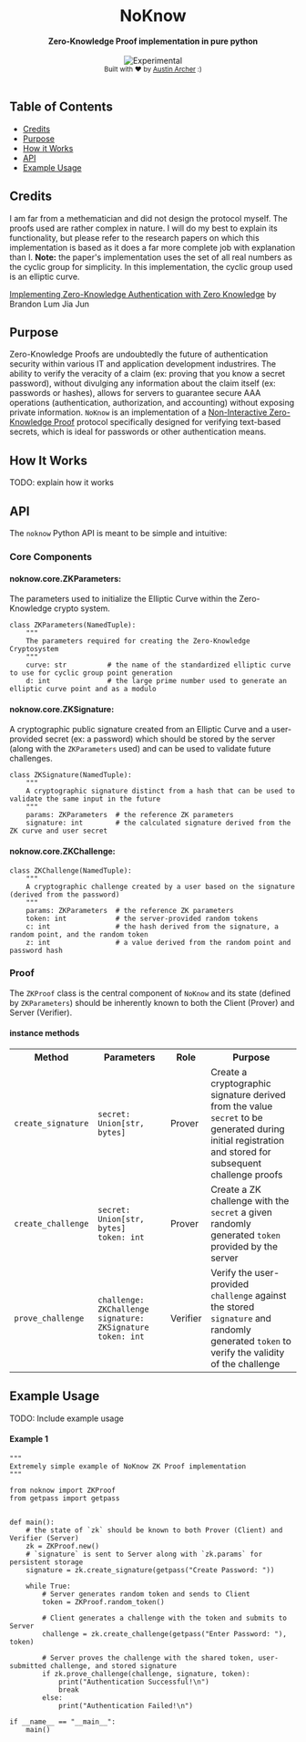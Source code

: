 <h1 align="center">NoKnow</h1>
<div align="center">
  <strong>Zero-Knowledge Proof implementation in pure python</strong>
</div>
<br />
<div align="center">
  <img src="http://badges.github.io/stability-badges/dist/experimental.svg" alt="Experimental" />
</div>
<div align="center">
  <sub>
    Built with ❤︎ by <a href="https://www.linkedin.com/in/austinarcher/">Austin Archer</a> :)
  </sub>
</div>
<br />



## Table of Contents
- [Credits](#credits)
- [Purpose](#purpose)
- [How it Works](#how-it-works)
- [API](#api)
- [Example Usage](#example-usage)


## Credits
I am far from a methematician and did not design the protocol myself. The proofs used are rather complex in nature. I will do my best to explain its functionality, but please refer to the research papers on which this implementation is based as it does a far more complete job with explanation than I. **Note:** the paper's implementation uses the set of all real numbers as the cyclic group for simplicity. In this implementation, the cyclic group used is an elliptic curve.

[Implementing Zero-Knowledge Authentication with Zero Knowledge](https://ojs.pythonpapers.org/index.php/tppm/article/view/155) by Brandon Lum Jia Jun


## Purpose
Zero-Knowledge Proofs are undoubtedly the future of authentication security within various IT and application development industrires. The ability to verify the veracity of a claim (ex: proving that you know a secret password), without divulging any information about the claim itself (ex: passwords or hashes), allows for servers to guarantee secure AAA operations (authentication, authorization, and accounting) without exposing private information. `NoKnow` is an implementation of a [Non-Interactive Zero-Knowledge Proof](https://en.wikipedia.org/wiki/Non-interactive_zero-knowledge_proof) protocol specifically designed for verifying text-based secrets, which is ideal for passwords or other authentication means.


## How It Works
TODO: explain how it works

## API

The `noknow` Python API is meant to be simple and intuitive:

### Core Components

#### noknow.core.ZKParameters:
The parameters used to initialize the Elliptic Curve within the Zero-Knowledge crypto system.

    class ZKParameters(NamedTuple):
        """
        The parameters required for creating the Zero-Knowledge Cryptosystem
        """
        curve: str          # the name of the standardized elliptic curve to use for cyclic group point generation
        d: int              # the large prime number used to generate an elliptic curve point and as a modulo
        
#### noknow.core.ZKSignature:
A cryptographic public signature created from an Elliptic Curve and a user-provided secret (ex: a password) which should be stored by the server (along with the `ZKParameters` used) and can be used to validate future challenges.

    class ZKSignature(NamedTuple):
        """
        A cryptographic signature distinct from a hash that can be used to validate the same input in the future
        """
        params: ZKParameters  # the reference ZK parameters
        signature: int        # the calculated signature derived from the ZK curve and user secret


#### noknow.core.ZKChallenge:

    class ZKChallenge(NamedTuple):
        """
        A cryptographic challenge created by a user based on the signature (derived from the password) 
        """
        params: ZKParameters  # the reference ZK parameters
        token: int            # the server-provided random tokens
        c: int                # the hash derived from the signature, a random point, and the random token
        z: int                # a value derived from the random point and password hash
        
        
### Proof
 
The `ZKProof` class is the central component of `NoKnow` and its state (defined by `ZKParameters`) should be inherently known to both the Client (Prover) and Server (Verifier).

#### instance methods
<table>
  <tr>
    <th>Method</th>
    <th><img width=600 />Parameters</th>
    <th>Role</th>
    <th>Purpose</th>
  </tr>
  <tr>
    <td><code>create_signature</code></td>
    <td><code>secret: Union[str, bytes]</code></td>
    <td>Prover</td>
    <td>Create a cryptographic signature derived from the value <code>secret</code> to be generated during initial registration and stored for subsequent challenge proofs</td>
  </tr>
  <tr>
    <td><code>create_challenge</code></td>
    <td><code>secret: Union[str, bytes]</code> <br /> <code>token: int</code></td>
    <td>Prover</td>
    <td>Create a ZK challenge with the <code>secret</code> a given randomly generated <code>token</code> provided by the server</td>
  </tr>
  <tr>
    <td><code>prove_challenge</code></td>
    <td><code>challenge: ZKChallenge</code> <br /> <code>signature: ZKSignature</code> <br /> <code>token: int</code></td>
    <td>Verifier</td>
    <td>Verify the user-provided <code>challenge</code> against the stored <code>signature</code> and randomly generated <code>token</code> to verify the validity of the challenge</td>
  </tr>
</table>


## Example Usage
TODO: Include example usage

#### Example 1
    """
    Extremely simple example of NoKnow ZK Proof implementation
    """

    from noknow import ZKProof
    from getpass import getpass


    def main():
        # the state of `zk` should be known to both Prover (Client) and Verifier (Server)
        zk = ZKProof.new()
        # `signature` is sent to Server along with `zk.params` for persistent storage
        signature = zk.create_signature(getpass("Create Password: "))

        while True:
            # Server generates random token and sends to Client
            token = ZKProof.random_token()

            # Client generates a challenge with the token and submits to Server
            challenge = zk.create_challenge(getpass("Enter Password: "), token)

            # Server proves the challenge with the shared token, user-submitted challenge, and stored signature
            if zk.prove_challenge(challenge, signature, token):
                print("Authentication Successful!\n")
                break
            else:
                print("Authentication Failed!\n")

    if __name__ == "__main__":
        main()
